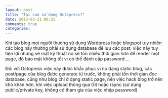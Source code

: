 ```yaml
---
layout: post
title: "Tại sao sử dụng Octopress?"
date: 2013-03-21 00:21
comments: true
categories: 
---
```


Khi tạo blog mọi người thường sử dụng [Wordpress](http://chnghia.wordpress.com) hoặc blogspot tuy nhiên các blog này thường phải sử dụng database để lưu các post, việc này tuy tiện lợi nhưng về mặt kỹ thuật nó sẽ tốn nhiều thời gian hơn để render một page, độ bảo mật không tốt vì có thể đánh cắp password ...

Đối với Octopress việc này được khắc phục vì nó dạng static blog, các post/page của blog được generate từ trước, không phải tốn thời gian đọc database, cũng như blog chỉ ở dạng static page, nên việc hack blog trở nên khó khăn hơn, khi việc upload thông qua Git hoặc rsync (sử dụng public/private key, không có tham gia của việc nhập password)
